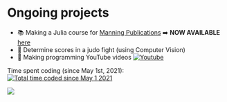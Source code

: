 # Ongoing projects

- 📚 Making a Julia course for [Manning Publications](https://www.manning.com/)   ➡️   **NOW AVAILABLE** [here](https://www.manning.com/liveprojectseries/learn-julia-ser?utm_source=jorisl&utm_medium=affiliate&utm_campaign=liveproject_limonier_learn_2_9_22&a_aid=jorisl&a_bid=18156088)
- 🥋 Determine scores in a judo fight (using Computer Vision)
- 🎥 Making programming YouTube videos <a
target="_blank" rel="noopener noreferrer" href="https://www.youtube.com/channel/UCRiPdnPDn3FljsRmFhbMpeg">
  <img alt="Youtube" src="https://img.shields.io/badge/Joris LIMONIER (Dataphile)%20-%23FF0000.svg?&style=plastic&logo=YouTube&logoColor=white"/>
</a>

Time spent coding (since May 1st, 2021): 
<a href="https://wakatime.com/@34351164-48d1-4b56-93eb-d9857f8a14f2"><img src="https://wakatime.com/badge/user/34351164-48d1-4b56-93eb-d9857f8a14f2.svg" alt="Total time coded since May 1 2021" /></a>


<img src="https://wakatime.com/share/@JorisLimonier/5385293f-2fff-4d6b-bf1f-b36c1e544b7a.svg">

